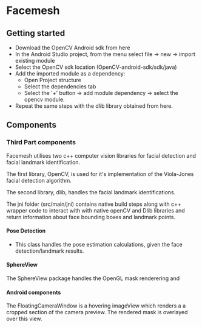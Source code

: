 <h1> Facemesh </h1>


<h2> Getting started</h2>

- Download the OpenCV Android sdk from here
- In the Android Studio project, from the menu select file -> new -> import existing module
- Select the OpenCV sdk location (OpenCV-android-sdk/sdk/java)
- Add the imported module as a dependency:
    - Open Project structure
    - Select the dependencies tab
    - Select the '+' button -> add module dependency -> select the opencv module.
- Repeat the same steps with the dlib library obtained from here.

<h2> Components </h2>


<h3>  Third Part components </h3>

Facemesh utilises two c++ computer vision libraries for facial detection and facial landmark identification.

The first library, OpenCV, is used for it's implementation of the Viola-Jones facial detection algorithm.

The second library, dlib, handles the facial landmark identifications.

The jni folder (src/main/jni) contains native build steps along with c++ wrapper code to interact with with native openCV and Dlib libraries
and return information about face bounding boxes and landmark points.


<h4> Pose Detection </h4>

- This class handles the pose estimation calculations, given the face detection/landmark results.

<h4> SphereView </h4>
The SphereView package handles the OpenGL mask renderering and


<h4> Android components </h4>
The FloatingCameraWindow is a hovering imageView which renders a a cropped section of
the camera preview. The rendered mask is overlayed over this view.


